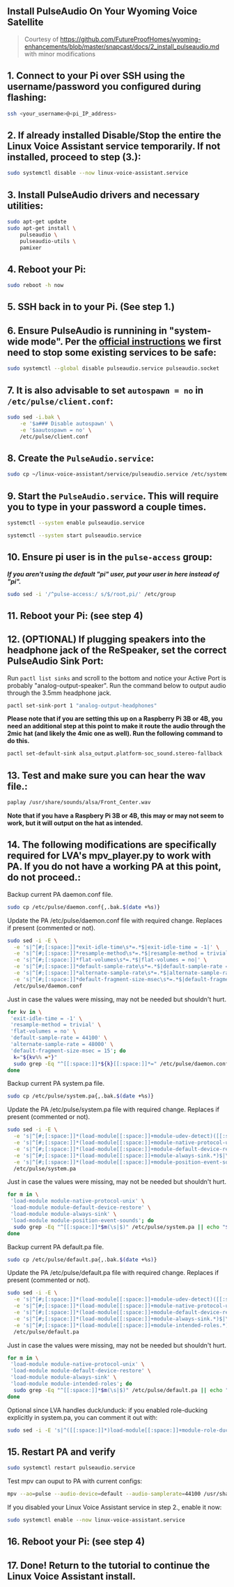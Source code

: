 ## Install PulseAudio On Your Wyoming Voice Satellite

> Courtesy of https://github.com/FutureProofHomes/wyoming-enhancements/blob/master/snapcast/docs/2_install_pulseaudio.md with minor modifications

## 1. Connect to your Pi over SSH using the username/password you configured during flashing:

```sh
ssh <your_username>@<pi_IP_address>
```


## 2. If already installed Disable/Stop the entire the Linux Voice Assistant service temporarily. If not installed, proceed to step (3.):

```sh
sudo systemctl disable --now linux-voice-assistant.service
```


## 3. Install PulseAudio drivers and necessary utilities:

```sh
sudo apt-get update
sudo apt-get install \
    pulseaudio \
    pulseaudio-utils \
    pamixer
```


## 4. Reboot your Pi:

```sh
sudo reboot -h now
```


## 5. SSH back in to your Pi.  (See step 1.)


## 6. Ensure PulseAudio is runnining in "system-wide mode".  Per the [official instructions](https://www.freedesktop.org/wiki/Software/PulseAudio/Documentation/User/SystemWide/) we first need to stop some existing services to be safe:

```sh
sudo systemctl --global disable pulseaudio.service pulseaudio.socket
```


## 7. It is also advisable to set `autospawn = no` in `/etc/pulse/client.conf`:

```sh
sudo sed -i.bak \
    -e '$a### Disable autospawn' \
    -e '$aautospawn = no' \
    /etc/pulse/client.conf
```


## 8. Create the `PulseAudio.service`:

```sh
sudo cp ~/linux-voice-assistant/service/pulseaudio.service /etc/systemd/system/pulseaudio.service
```


## 9. Start the `PulseAudio.service`.  This will require you to type in your password a couple times.

```sh
systemctl --system enable pulseaudio.service
```

```sh
systemctl --system start pulseaudio.service
```


## 10. Ensure pi user is in the `pulse-access` group:
***If you aren't using the default "pi" user, put your user in here instead of "pi".***
```sh
sudo sed -i '/^pulse-access:/ s/$/root,pi/' /etc/group
```


## 11. Reboot your Pi: (see step 4)


## 12. (OPTIONAL) If plugging speakers into the headphone jack of the ReSpeaker, set the correct PulseAudio Sink Port:

Run `pactl list sinks` and scroll to the bottom and notice your Active Port is probably "analog-output-speaker".  Run the command below to output audio through the 3.5mm headphone jack.

```sh
pactl set-sink-port 1 "analog-output-headphones"
```

**Please note that if you are setting this up on a Raspberry Pi 3B or 4B, you need an additional step at this point to make it route the audio through the 2mic hat (and likely the 4mic one as well). Run the following command to do this.**

```sh
pactl set-default-sink alsa_output.platform-soc_sound.stereo-fallback
```


## 13. Test and make sure you can hear the wav file.:

```sh
paplay /usr/share/sounds/alsa/Front_Center.wav
```

**Note that if you have a Raspbery Pi 3B or 4B, this may or may not seem to work, but it will output on the hat as intended.**


## 14. The following modifications are specifically required for LVA's mpv_player.py to work with PA. If you do not have a working PA at this point, do not proceed.:
Backup current PA daemon.conf file.

```bash
sudo cp /etc/pulse/daemon.conf{,.bak.$(date +%s)}
```

Update the PA /etc/pulse/daemon.conf file with required change. Replaces if present (commented or not).

```bash
sudo sed -i -E \
  -e 's|^[#;[:space:]]*exit-idle-time\s*=.*$|exit-idle-time = -1|' \
  -e 's|^[#;[:space:]]*resample-method\s*=.*$|resample-method = trivial|' \
  -e 's|^[#;[:space:]]*flat-volumes\s*=.*$|flat-volumes = no|' \
  -e 's|^[#;[:space:]]*default-sample-rate\s*=.*$|default-sample-rate = 44100|' \
  -e 's|^[#;[:space:]]*alternate-sample-rate\s*=.*$|alternate-sample-rate = 48000|' \
  -e 's|^[#;[:space:]]*default-fragment-size-msec\s*=.*$|default-fragment-size-msec = 15|' \
  /etc/pulse/daemon.conf
```

Just in case the values were missing, may not be needed but shouldn't hurt.

```bash
for kv in \
 'exit-idle-time = -1' \
 'resample-method = trivial' \
 'flat-volumes = no' \
 'default-sample-rate = 44100' \
 'alternate-sample-rate = 48000' \
 'default-fragment-size-msec = 15'; do
  k="${kv%% =*}"
  sudo grep -Eq "^[[:space:]]*${k}[[:space:]]*=" /etc/pulse/daemon.conf || echo "$kv" | sudo tee -a /etc/pulse/daemon.conf >/dev/null
done
```

Backup current PA system.pa file.

```bash
sudo cp /etc/pulse/system.pa{,.bak.$(date +%s)}
```

Update the PA /etc/pulse/system.pa file with required change. Replaces if present (commented or not).

```bash
sudo sed -i -E \
  -e 's|^[#;[:space:]]*(load-module[[:space:]]+module-udev-detect)([[:space:]].*)?$|\1 tsched=0|' \
  -e 's|^[#;[:space:]]*(load-module[[:space:]]+module-native-protocol-unix.*)$|\1|' \
  -e 's|^[#;[:space:]]*(load-module[[:space:]]+module-default-device-restore.*)$|\1|' \
  -e 's|^[#;[:space:]]*(load-module[[:space:]]+module-always-sink.*)$|\1|' \
  -e 's|^[#;[:space:]]*(load-module[[:space:]]+module-position-event-sounds.*)$|\1|' \
  /etc/pulse/system.pa
```

Just in case the values were missing, may not be needed but shouldn't hurt.

```bash
for m in \
 'load-module module-native-protocol-unix' \
 'load-module module-default-device-restore' \
 'load-module module-always-sink' \
 'load-module module-position-event-sounds'; do
  sudo grep -Eq "^[[:space:]]*$m(\s|$)" /etc/pulse/system.pa || echo "$m" | sudo tee -a /etc/pulse/system.pa >/dev/null
done
```

Backup current PA default.pa file.

```bash
sudo cp /etc/pulse/default.pa{,.bak.$(date +%s)}
```

Update the PA /etc/pulse/default.pa file with required change. Replaces if present (commented or not).

```bash
sudo sed -i -E \
  -e 's|^[#;[:space:]]*(load-module[[:space:]]+module-udev-detect)([[:space:]].*)?$|\1 tsched=0|' \
  -e 's|^[#;[:space:]]*(load-module[[:space:]]+module-native-protocol-unix.*)$|\1|' \
  -e 's|^[#;[:space:]]*(load-module[[:space:]]+module-default-device-restore.*)$|\1|' \
  -e 's|^[#;[:space:]]*(load-module[[:space:]]+module-always-sink.*)$|\1|' \
  -e 's|^[#;[:space:]]*(load-module[[:space:]]+module-intended-roles.*)$|\1|' \
  /etc/pulse/default.pa
```

Just in case the values were missing, may not be needed but shouldn't hurt.

```bash
for m in \
 'load-module module-native-protocol-unix' \
 'load-module module-default-device-restore' \
 'load-module module-always-sink' \
 'load-module module-intended-roles'; do
  sudo grep -Eq "^[[:space:]]*$m(\s|$)" /etc/pulse/default.pa || echo "$m" | sudo tee -a /etc/pulse/default.pa >/dev/null
done
```

Optional since LVA handles duck/unduck: if you enabled role-ducking explicitly in system.pa, you can comment it out with:

```bash
sudo sed -i -E 's|^([[:space:]]*)load-module[[:space:]]+module-role-ducking\b|# \0|' /etc/pulse/system.pa
```
## 15. Restart PA and verify

```bash
sudo systemctl restart pulseaudio.service
```

Test mpv can ouput to PA with current configs:

```bash
mpv --ao=pulse --audio-device=default --audio-samplerate=44100 /usr/share/sounds/alsa/Front_Center.wav
```

If you disabled your Linux Voice Assistant service in step 2., enable it now:

```bash
sudo systemctl enable --now linux-voice-assistant.service
```

## 16. Reboot your Pi: (see step 4)


## 17. Done! Return to the tutorial to continue the Linux Voice Assistant install.









